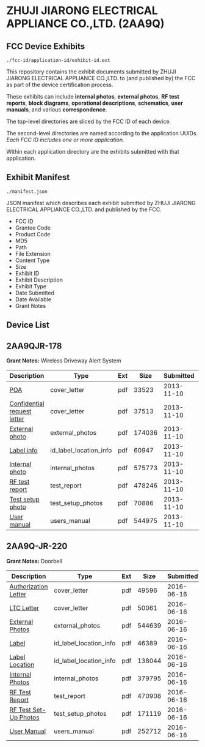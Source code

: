 # ZHUJI JIARONG ELECTRICAL APPLIANCE CO.,LTD. (2AA9Q)
## FCC Device Exhibits

```
./fcc-id/application-id/exhibit-id.ext
```

This repository contains the exhibit documents submitted by ZHUJI JIARONG ELECTRICAL APPLIANCE CO.,LTD. to (and published by) the FCC as part of the device certification process.

These exhibits can include **internal photos**, **external photos**, **RF test reports**, **block diagrams**, **operational descriptions**, **schematics**, **user manuals**, and various **correspondence**.

The top-level directories are sliced by the FCC ID of each device.

The second-level directories are named according to the application UUIDs. *Each FCC ID includes one or more application.*

Within each application directory are the exhibits submitted with that application. 

## Exhibit Manifest

```
./manifest.json
```

JSON manifest which describes each exhibit submitted by ZHUJI JIARONG ELECTRICAL APPLIANCE CO.,LTD. and published by the FCC.

- FCC ID
- Grantee Code
- Product Code
- MD5
- Path
- File Extension
- Content Type
- Size
- Exhibit ID
- Exhibit Description
- Exhibit Type
- Date Submitted
- Date Available
- Grant Notes

## Device List
## 2AA9QJR-178
**Grant Notes:** Wireless Driveway Alert System

| Description | Type | Ext | Size | Submitted | Available |
| ----------- | ---- | --- | ---- | --------- | --------- |
| [POA](2AA9QJR-178/6fb4b66cfde863cc13c4db0f5183485f/2115467.pdf) | cover_letter | pdf | 33523 | 2013-11-10 | 2013-11-10 |
| [Confidential request letter](2AA9QJR-178/6fb4b66cfde863cc13c4db0f5183485f/2115468.pdf) | cover_letter | pdf | 37513 | 2013-11-10 | 2013-11-10 |
| [External photo](2AA9QJR-178/6fb4b66cfde863cc13c4db0f5183485f/2115474.pdf) | external_photos | pdf | 174036 | 2013-11-10 | 2013-11-10 |
| [Label info](2AA9QJR-178/6fb4b66cfde863cc13c4db0f5183485f/2115476.pdf) | id_label_location_info | pdf | 60947 | 2013-11-10 | 2013-11-10 |
| [Internal photo](2AA9QJR-178/6fb4b66cfde863cc13c4db0f5183485f/2115475.pdf) | internal_photos | pdf | 575773 | 2013-11-10 | 2013-11-10 |
| [RF test report](2AA9QJR-178/6fb4b66cfde863cc13c4db0f5183485f/2115472.pdf) | test_report | pdf | 478246 | 2013-11-10 | 2013-11-10 |
| [Test setup photo](2AA9QJR-178/6fb4b66cfde863cc13c4db0f5183485f/2115473.pdf) | test_setup_photos | pdf | 70886 | 2013-11-10 | 2013-11-10 |
| [User manual](2AA9QJR-178/6fb4b66cfde863cc13c4db0f5183485f/2115477.pdf) | users_manual | pdf | 544975 | 2013-11-10 | 2013-11-10 |
## 2AA9Q-JR-220
**Grant Notes:** Doorbell

| Description | Type | Ext | Size | Submitted | Available |
| ----------- | ---- | --- | ---- | --------- | --------- |
| [Authorization Letter](2AA9Q-JR-220/7dc3b51ec21a6dfd1d2f94a7e400341b/3030091.pdf) | cover_letter | pdf | 49596 | 2016-06-16 | 2016-06-16 |
| [LTC Letter](2AA9Q-JR-220/7dc3b51ec21a6dfd1d2f94a7e400341b/3030092.pdf) | cover_letter | pdf | 50061 | 2016-06-16 | 2016-06-16 |
| [External Photos](2AA9Q-JR-220/7dc3b51ec21a6dfd1d2f94a7e400341b/3030093.pdf) | external_photos | pdf | 544639 | 2016-06-16 | 2016-06-16 |
| [Label](2AA9Q-JR-220/7dc3b51ec21a6dfd1d2f94a7e400341b/3030094.pdf) | id_label_location_info | pdf | 46389 | 2016-06-16 | 2016-06-16 |
| [Label Location](2AA9Q-JR-220/7dc3b51ec21a6dfd1d2f94a7e400341b/3030095.pdf) | id_label_location_info | pdf | 138044 | 2016-06-16 | 2016-06-16 |
| [Internal Photos](2AA9Q-JR-220/7dc3b51ec21a6dfd1d2f94a7e400341b/3030096.pdf) | internal_photos | pdf | 379795 | 2016-06-16 | 2016-06-16 |
| [RF Test Report](2AA9Q-JR-220/7dc3b51ec21a6dfd1d2f94a7e400341b/3030100.pdf) | test_report | pdf | 470908 | 2016-06-16 | 2016-06-16 |
| [RF Test Set-Up Photos](2AA9Q-JR-220/7dc3b51ec21a6dfd1d2f94a7e400341b/3030099.pdf) | test_setup_photos | pdf | 171119 | 2016-06-16 | 2016-06-16 |
| [User Manual](2AA9Q-JR-220/7dc3b51ec21a6dfd1d2f94a7e400341b/3030101.pdf) | users_manual | pdf | 252712 | 2016-06-16 | 2016-06-16 |
